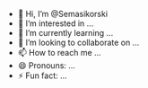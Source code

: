 - 👋 Hi, I’m @Semasikorski
- 👀 I’m interested in ...
- 🌱 I’m currently learning ...
- 💞️ I’m looking to collaborate on ...
- 📫 How to reach me ...
- 😄 Pronouns: ...
- ⚡ Fun fact: ...

<!---
Semasikorski/Semasikorski is a ✨ special ✨ repository because its `README.md` (this file) appears on your GitHub profile.
You can click the Preview link to take a look at your changes.
--->
